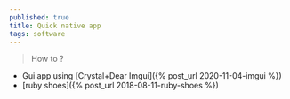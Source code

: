 ```yaml
---
published: true
title: Quick native app
tags: software
---
```

> How to ?

- Gui app using [Crystal+Dear Imgui]({% post_url 2020-11-04-imgui %})
- [ruby shoes]({% post_url 2018-08-11-ruby-shoes %})
